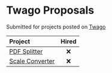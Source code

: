 # Twago Proposals

Submitted for projects posted on [Twago](https://www.twago.de)

|Project|Hired|
|:------|:---:|
|[PDF Splitter](PdfSplitter)|:x:|
|[Scale Converter](ScaleConverter)|:x:|
